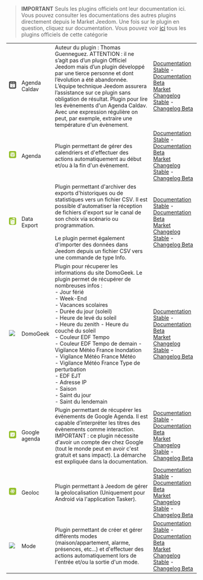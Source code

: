 
>**IMPORTANT**
>Seuls les plugins officiels ont leur documentation ici. Vous pouvez consulter les documentations des autres plugins directement depuis le Market Jeedom. Une fois sur le plugin en question, cliquez sur documentation.
>Vous pouvez voir [ici](https://market.jeedom.com/index.php?v=d&p=market&type=plugin&categorie=organization) tous les plugins officiels de cette catégorie


| | | | |
|--- | --- | --- | ---|
|<img src="caldav/caldav_icon.png" class="pluginLogo" width="100" />|Agenda Caldav|Auteur du plugin : Thomas Guenneguez. ATTENTION : il ne s’agit pas d’un plugin Officiel Jeedom mais d’un plugin développé par une tierce personne et dont l’évolution a été abandonnée. L’équipe technique Jeedom assurera l’assistance sur ce plugin sans obligation de résultat. Plugin pour lire les évènements d'un Agenda Caldav. Avec une expression régulière on peut, par exemple, extraire une température d'un évènement.|[Documentation Stable](caldav/index.md) - [Documentation Beta](caldav/beta/index.md)<br/>[Market](https://market.jeedom.com/index.php?v=d&p=market_display&id=1149)<br/>[Changelog Stable](caldav/changelog.md) - [Changelog Beta](caldav/beta/changelog.md)|
|<img src="calendar/calendar_icon.png" class="pluginLogo" width="100" />|Agenda|Plugin permettant de gérer des calendriers et d'effectuer des actions automatiquement au début et/ou à la fin d'un évènement.|[Documentation Stable](calendar/index.md) - [Documentation Beta](calendar/beta/index.md)<br/>[Market](https://market.jeedom.com/index.php?v=d&p=market_display&id=57)<br/>[Changelog Stable](calendar/changelog.md) - [Changelog Beta](calendar/beta/changelog.md)|
|<img src="dataexport/dataexport_icon.png" class="pluginLogo" width="100" />|Data Export|Plugin permettant d'archiver des exports d'historiques ou de statistiques vers un fichier CSV. Il est possible d'automatiser la réception de fichiers d'export sur le canal de son choix via scénario ou programmation.<br/><br/>Le plugin permet également d'importer des données dans Jeedom depuis un fichier CSV vers une commande de type Info.|[Documentation Stable](dataexport/index.md) - [Documentation Beta](dataexport/beta/index.md)<br/>[Market](https://market.jeedom.com/index.php?v=d&p=market_display&id=4057)<br/>[Changelog Stable](dataexport/changelog.md) - [Changelog Beta](dataexport/beta/changelog.md)|
|<img src="domogeek/domogeek_icon.png" class="pluginLogo" width="100" />|DomoGeek|Plugin pour récuperer les informations du site DomoGeek. Le plugin permet de récupérer de nombreuses infos : <br>- Jour férié <br>- Week-End <br>- Vacances scolaires <br>- Durée du jour (soleil) <br>- Heure de levé du soleil <br>- Heure du zenith - Heure du couché du soleil <br>- Couleur EDF Tempo <br>- Couleur EDF Tempo de demain - Vigilance Météo France Inondation <br>- Vigilance Météo France Météo <br>- Vigilance Météo France Type de perturbation <br>- EDF EJT <br>- Adresse IP <br>- Saison <br>- Saint du jour <br>- Saint du lendemain|[Documentation Stable](domogeek/index.md) - [Documentation Beta](domogeek/beta/index.md)<br/>[Market](https://market.jeedom.com/index.php?v=d&p=market_display&id=250)<br/>[Changelog Stable](domogeek/changelog.md) - [Changelog Beta](domogeek/beta/changelog.md)|
|<img src="gCalendar/gCalendar_icon.png" class="pluginLogo" width="100" />|Google agenda|Plugin permettant de récupérer les évènements de Google Agenda. Il est capable d’interpréter les titres des évènements comme interaction. IMPORTANT : ce plugin nécessite d'avoir un compte dev chez Google (tout le monde peut en avoir c'est gratuit et sans impact). La démarche est expliquée dans la documentation.|[Documentation Stable](gCalendar/index.md) - [Documentation Beta](gCalendar/beta/index.md)<br/>[Market](https://market.jeedom.com/index.php?v=d&p=market_display&id=3318)<br/>[Changelog Stable](gCalendar/changelog.md) - [Changelog Beta](gCalendar/beta/changelog.md)|
|<img src="geoloc/geoloc_icon.png" class="pluginLogo" width="100" />|Geoloc|Plugin permettant à Jeedom de gérer la géolocalisation (Uniquement pour Android via l'application Tasker).|[Documentation Stable](geoloc/index.md) - [Documentation Beta](geoloc/beta/index.md)<br/>[Market](https://market.jeedom.com/index.php?v=d&p=market_display&id=12)<br/>[Changelog Stable](geoloc/changelog.md) - [Changelog Beta](geoloc/beta/changelog.md)|
|<img src="mode/mode_icon.png" class="pluginLogo" width="100" />|Mode|Plugin permettant de créer et gérer différents modes (maison/appartement, alarme, présences, etc...) et d'effectuer des actions automatiquement lors de l'entrée et/ou la sortie d'un mode.|[Documentation Stable](mode/index.md) - [Documentation Beta](mode/beta/index.md)<br/>[Market](https://market.jeedom.com/index.php?v=d&p=market_display&id=1929)<br/>[Changelog Stable](mode/changelog.md) - [Changelog Beta](mode/beta/changelog.md)|
